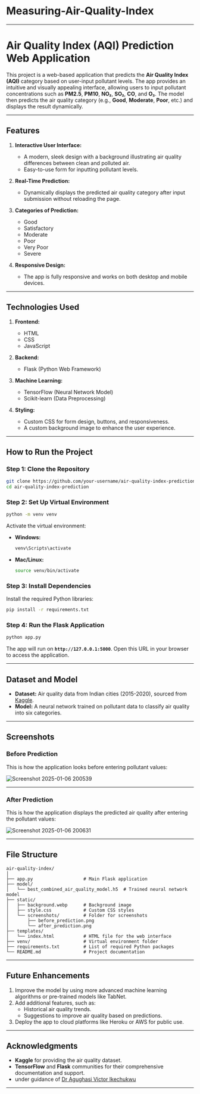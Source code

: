 # Measuring-Air-Quality-Index
---

# **Air Quality Index (AQI) Prediction Web Application**

This project is a web-based application that predicts the **Air Quality Index (AQI)** category based on user-input pollutant levels. The app provides an intuitive and visually appealing interface, allowing users to input pollutant concentrations such as **PM2.5**, **PM10**, **NO₂**, **SO₂**, **CO**, and **O₃**. The model then predicts the air quality category (e.g., **Good**, **Moderate**, **Poor**, etc.) and displays the result dynamically.

---

## **Features**

1. **Interactive User Interface:**
   - A modern, sleek design with a background illustrating air quality differences between clean and polluted air.
   - Easy-to-use form for inputting pollutant levels.

2. **Real-Time Prediction:**
   - Dynamically displays the predicted air quality category after input submission without reloading the page.

3. **Categories of Prediction:**
   - Good
   - Satisfactory
   - Moderate
   - Poor
   - Very Poor
   - Severe

4. **Responsive Design:**
   - The app is fully responsive and works on both desktop and mobile devices.

---

## **Technologies Used**

1. **Frontend:**
   - HTML
   - CSS
   - JavaScript

2. **Backend:**
   - Flask (Python Web Framework)

3. **Machine Learning:**
   - TensorFlow (Neural Network Model)
   - Scikit-learn (Data Preprocessing)

4. **Styling:**
   - Custom CSS for form design, buttons, and responsiveness.
   - A custom background image to enhance the user experience.

---

## **How to Run the Project**

### **Step 1: Clone the Repository**
```bash
git clone https://github.com/your-username/air-quality-index-prediction.git
cd air-quality-index-prediction
```

### **Step 2: Set Up Virtual Environment**
```bash
python -m venv venv
```

Activate the virtual environment:
- **Windows:**
  ```bash
  venv\Scripts\activate
  ```
- **Mac/Linux:**
  ```bash
  source venv/bin/activate
  ```

### **Step 3: Install Dependencies**
Install the required Python libraries:
```bash
pip install -r requirements.txt
```

### **Step 4: Run the Flask Application**
```bash
python app.py
```

The app will run on **`http://127.0.0.1:5000`**. Open this URL in your browser to access the application.

---

## **Dataset and Model**

- **Dataset:** Air quality data from Indian cities (2015-2020), sourced from [Kaggle](https://www.kaggle.com/datasets/rohanrao/air-quality-data-in-india).
- **Model:** A neural network trained on pollutant data to classify air quality into six categories.

---

## **Screenshots**

### **Before Prediction**
This is how the application looks before entering pollutant values:

![Screenshot 2025-01-06 200539](https://github.com/user-attachments/assets/4665b6e1-2021-404e-9cd3-c0cc5ae94436)

---

### **After Prediction**
This is how the application displays the predicted air quality after entering the pollutant values:

![Screenshot 2025-01-06 200631](https://github.com/user-attachments/assets/b7fd4809-d6aa-444d-af7e-294c3cc305f2)

---

## **File Structure**

```
air-quality-index/
│
├── app.py                   # Main Flask application
├── model/
│   └── best_combined_air_quality_model.h5  # Trained neural network model
├── static/
│   ├── background.webp      # Background image
│   ├── style.css            # Custom CSS styles
│   └── screenshots/         # Folder for screenshots
│       ├── before_prediction.png
│       └── after_prediction.png
├── templates/
│   └── index.html           # HTML file for the web interface
├── venv/                    # Virtual environment folder
├── requirements.txt         # List of required Python packages
└── README.md                # Project documentation
```

---

## **Future Enhancements**

1. Improve the model by using more advanced machine learning algorithms or pre-trained models like TabNet.
2. Add additional features, such as:
   - Historical air quality trends.
   - Suggestions to improve air quality based on predictions.
3. Deploy the app to cloud platforms like Heroku or AWS for public use.

---

## **Acknowledgments**

- **Kaggle** for providing the air quality dataset.
- **TensorFlow** and **Flask** communities for their comprehensive documentation and support.
- under guidance of [Dr Agughasi Victor Ikechukwu](https://github.com/Victor-Ikechukwu)

---
